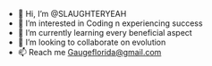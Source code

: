 - 👋 Hi, I’m @SLAUGHTERYEAH
- 👀 I’m interested in Coding n experiencing success 
- 🌱 I’m currently learning every beneficial aspect 
- 💞️ I’m looking to collaborate on evolution 
- 📫 Reach me Gaugeflorida@gmail.com 

<!---
Venus corporations® is a special  repository because its `README.md` (this file) appears on your GitHub profile.
You can click the Preview link to take a look at your changes.
--->
